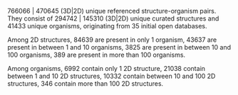 766066 | 470645 (3D|2D) unique referenced structure-organism pairs. 
 They consist of 
 294742 | 145310 (3D|2D) unique curated structures and 
 41433 unique organisms,
 originating from 
 35 initial open databases. 
 
 Among 2D structures, 
 84639 are present in only 1 organism, 
 43637 are present in between 1 and 10 organisms, 
 3825 are present in between 10 and 100 organisms, 
 389 are present in more than 100 organisms. 
 
 Among organisms, 
 6992 contain only 1 2D structure, 
 21038 contain between 1 and 10 2D structures, 
 10332 contain between 10 and 100 2D structures, 
 346 contain more than 100 2D structures. 
